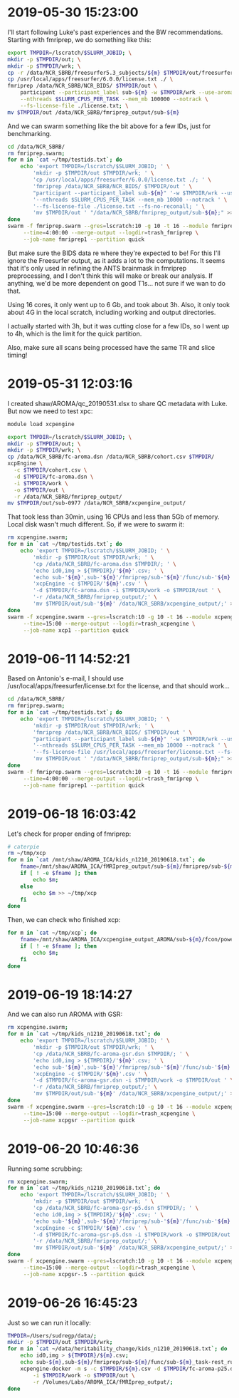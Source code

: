 # 2019-05-30 15:23:00

I'll start following Luke's past experiences and the BW recommendations.
Starting with fmriprep, we do something like this:

```bash
export TMPDIR=/lscratch/$SLURM_JOBID; \
mkdir -p $TMPDIR/out; \
mkdir -p $TMPDIR/wrk; \
cp -r /data/NCR_SBRB/freesurfer5.3_subjects/${m} $TMPDIR/out/freesurfer; \
cp /usr/local/apps/freesurfer/6.0.0/license.txt ./ \
fmriprep /data/NCR_SBRB/NCR_BIDS/ $TMPDIR/out \
    participant --participant_label sub-${m} -w $TMPDIR/wrk --use-aroma \
    --nthreads $SLURM_CPUS_PER_TASK --mem_mb 100000 --notrack \
    --fs-license-file ./license.txt; \
mv $TMPDIR/out /data/NCR_SBRB/fmriprep_output/sub-${m}
```

And we can swarm something like the bit above for a few IDs, just for
benchmarking.

```bash
cd /data/NCR_SBRB/
rm fmriprep.swarm;
for m in `cat ~/tmp/testids.txt`; do
    echo 'export TMPDIR=/lscratch/$SLURM_JOBID; ' \
        'mkdir -p $TMPDIR/out $TMPDIR/wrk; ' \
        'cp /usr/local/apps/freesurfer/6.0.0/license.txt ./; ' \
        'fmriprep /data/NCR_SBRB/NCR_BIDS/ $TMPDIR/out ' \
        "participant --participant_label sub-${m}" '-w $TMPDIR/wrk --use-aroma ' \
        '--nthreads $SLURM_CPUS_PER_TASK --mem_mb 10000 --notrack ' \
        '--fs-license-file ./license.txt --fs-no-reconall; ' \
        'mv $TMPDIR/out ' "/data/NCR_SBRB/fmriprep_output/sub-${m};" >> fmriprep.swarm;
done
swarm -f fmriprep.swarm --gres=lscratch:10 -g 10 -t 16 --module fmriprep \
     --time=4:00:00 --merge-output --logdir=trash_fmriprep \
     --job-name fmriprep1 --partition quick
```

But make sure the BIDS data re where they're expected to be! For this I'll
ignore the Freesurfer output, as it adds a lot to the computations. It seems
that it's only used in refining the ANTS brainmask in fmriprep preprocessing,
and I don't think this will make or break our analysis. If anything, we'd be
more dependent on good T1s... not sure if we wan to do that.

Using 16 cores, it only went up to 6 Gb, and took about 3h. Also, it only took
about 4G in the local scratch, including working and output directories.

I actually started with 3h, but it was cutting close for a few IDs, so I went up
to 4h, which is the limit for the quick partition.

Also, make sure all scans being processed have the same TR and slice timing!

# 2019-05-31 12:03:16

I created shaw/AROMA/qc_20190531.xlsx to share QC metadata with Luke. But now we
need to test xpc:

```bash
module load xcpengine

export TMPDIR=/lscratch/$SLURM_JOBID; \
mkdir -p $TMPDIR/out; \
mkdir -p $TMPDIR/wrk; \
cp /data/NCR_SBRB/fc-aroma.dsn /data/NCR_SBRB/cohort.csv $TMPDIR/
xcpEngine \
  -c $TMPDIR/cohort.csv \
  -d $TMPDIR/fc-aroma.dsn \
  -i $TMPDIR/work \
  -o $TMPDIR/out \
  -r /data/NCR_SBRB/fmriprep_output/
mv $TMPDIR/out/sub-0977 /data/NCR_SBRB/xcpengine_output/
```

That took less than 30min, using 16 CPUs and less than 5Gb of memory. Local disk
wasn't much different. So, if we were to swarm it:

```bash
rm xcpengine.swarm;
for m in `cat ~/tmp/testids.txt`; do
    echo 'export TMPDIR=/lscratch/$SLURM_JOBID; ' \
        'mkdir -p $TMPDIR/out $TMPDIR/wrk; ' \
        'cp /data/NCR_SBRB/fc-aroma.dsn $TMPDIR/; ' \
        'echo id0,img > ${TMPDIR}/'${m}'.csv; ' \
        'echo sub-'${m}',sub-'${m}'/fmriprep/sub-'${m}'/func/sub-'${m}'_task-rest_run-1_space-MNI152NLin2009cAsym_desc-preproc_bold.nii.gz >> ${TMPDIR}/'${m}'.csv; ' \
        'xcpEngine -c $TMPDIR/'${m}'.csv ' \
        '-d $TMPDIR/fc-aroma.dsn -i $TMPDIR/work -o $TMPDIR/out ' \
        '-r /data/NCR_SBRB/fmriprep_output/;' \
        'mv $TMPDIR/out/sub-'${m}' /data/NCR_SBRB/xcpengine_output/;' >> xcpengine.swarm;
done
swarm -f xcpengine.swarm --gres=lscratch:10 -g 10 -t 16 --module xcpengine \
     --time=15:00 --merge-output --logdir=trash_xcpengine \
     --job-name xcp1 --partition quick
```

# 2019-06-11 14:52:21

Based on Antonio's e-mail, I should use /usr/local/apps/freesurfer/license.txt
for the license, and that should work...

```bash
cd /data/NCR_SBRB/
rm fmriprep.swarm;
for m in `cat ~/tmp/testids.txt`; do
    echo 'export TMPDIR=/lscratch/$SLURM_JOBID; ' \
        'mkdir -p $TMPDIR/out $TMPDIR/wrk; ' \
        'fmriprep /data/NCR_SBRB/NCR_BIDS/ $TMPDIR/out ' \
        "participant --participant_label sub-${m}" '-w $TMPDIR/wrk --use-aroma ' \
        '--nthreads $SLURM_CPUS_PER_TASK --mem_mb 10000 --notrack ' \
        '--fs-license-file /usr/local/apps/freesurfer/license.txt --fs-no-reconall; ' \
        'mv $TMPDIR/out ' "/data/NCR_SBRB/fmriprep_output/sub-${m};" >> fmriprep.swarm;
done
swarm -f fmriprep.swarm --gres=lscratch:10 -g 10 -t 16 --module fmriprep \
     --time=4:00:00 --merge-output --logdir=trash_fmriprep \
     --job-name fmriprep1 --partition quick
```

# 2019-06-18 16:03:42

Let's check for proper ending of fmriprep:

```bash
# caterpie
rm ~/tmp/xcp
for m in `cat /mnt/shaw/AROMA_ICA/kids_n1210_20190618.txt`; do
    fname=/mnt/shaw/AROMA_ICA/fMRIprep_output/sub-${m}/fmriprep/sub-${m}/func/sub-${m}_task-rest_run-1_desc-confounds_regressors.tsv;
    if [ ! -e $fname ]; then
        echo $m;
    else
        echo $m >> ~/tmp/xcp
    fi
done
```

Then, we can check who finished xcp:

```bash
for m in `cat ~/tmp/xcp`; do
    fname=/mnt/shaw/AROMA_ICA/xcpengine_output_AROMA/sub-${m}/fcon/power264/sub-${m}_power264.net
    if [ ! -e $fname ]; then
        echo $m;
    fi
done
```

# 2019-06-19 18:14:27

And we can also run AROMA with GSR:

```bash
rm xcpengine.swarm;
for m in `cat ~/tmp/kids_n1210_20190618.txt`; do
    echo 'export TMPDIR=/lscratch/$SLURM_JOBID; ' \
        'mkdir -p $TMPDIR/out $TMPDIR/wrk; ' \
        'cp /data/NCR_SBRB/fc-aroma-gsr.dsn $TMPDIR/; ' \
        'echo id0,img > ${TMPDIR}/'${m}'.csv; ' \
        'echo sub-'${m}',sub-'${m}'/fmriprep/sub-'${m}'/func/sub-'${m}'_task-rest_run-1_space-MNI152NLin2009cAsym_desc-preproc_bold.nii.gz >> ${TMPDIR}/'${m}'.csv; ' \
        'xcpEngine -c $TMPDIR/'${m}'.csv ' \
        '-d $TMPDIR/fc-aroma-gsr.dsn -i $TMPDIR/work -o $TMPDIR/out ' \
        '-r /data/NCR_SBRB/fmriprep_output/;' \
        'mv $TMPDIR/out/sub-'${m}' /data/NCR_SBRB/xcpengine_output/;' >> xcpengine.swarm;
done
swarm -f xcpengine.swarm --gres=lscratch:10 -g 10 -t 16 --module xcpengine \
     --time=15:00 --merge-output --logdir=trash_xcpengine \
     --job-name xcpgsr --partition quick
```

# 2019-06-20 10:46:36

Running some scrubbing:

```bash
rm xcpengine.swarm;
for m in `cat ~/tmp/kids_n1210_20190618.txt`; do
    echo 'export TMPDIR=/lscratch/$SLURM_JOBID; ' \
        'mkdir -p $TMPDIR/out $TMPDIR/wrk; ' \
        'cp /data/NCR_SBRB/fc-aroma-gsr-p5.dsn $TMPDIR/; ' \
        'echo id0,img > ${TMPDIR}/'${m}'.csv; ' \
        'echo sub-'${m}',sub-'${m}'/fmriprep/sub-'${m}'/func/sub-'${m}'_task-rest_run-1_space-MNI152NLin2009cAsym_desc-preproc_bold.nii.gz >> ${TMPDIR}/'${m}'.csv; ' \
        'xcpEngine -c $TMPDIR/'${m}'.csv ' \
        '-d $TMPDIR/fc-aroma-gsr-p5.dsn -i $TMPDIR/work -o $TMPDIR/out ' \
        '-r /data/NCR_SBRB/fmriprep_output/;' \
        'mv $TMPDIR/out/sub-'${m}' /data/NCR_SBRB/xcpengine_output/;' >> xcpengine.swarm;
done
swarm -f xcpengine.swarm --gres=lscratch:10 -g 10 -t 16 --module xcpengine \
     --time=15:00 --merge-output --logdir=trash_xcpengine \
     --job-name xcpgsr-.5 --partition quick
```


# 2019-06-26 16:45:23

Just so we can run it locally:

```bash
TMPDIR=/Users/sudregp/data/;
mkdir -p $TMPDIR/out $TMPDIR/wrk;
for m in `cat ~/data/heritability_change/kids_n1210_20190618.txt`; do
    echo id0,img > ${TMPDIR}/${m}.csv;
    echo sub-${m},sub-${m}/fmriprep/sub-${m}/func/sub-${m}_task-rest_run-1_space-MNI152NLin2009cAsym_desc-preproc_bold.nii.gz >> ${TMPDIR}/${m}.csv;
    xcpengine-docker -m s -c $TMPDIR/${m}.csv -d $TMPDIR/fc-aroma-p25.dsn \
        -i $TMPDIR/work -o $TMPDIR/out \
        -r /Volumes/Labs/AROMA_ICA/fMRIprep_output/;
done
```
